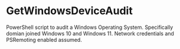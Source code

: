 # GetWindowsDeviceAudit
PowerShell script to audit a Windows Operating System. Specifically domian joined Windows 10 and Windows 11. Network credentials and PSRemoting enabled assumed.
